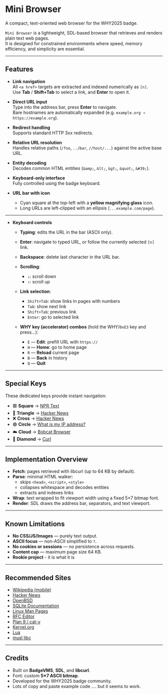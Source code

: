 # Mini Browser

A compact, text-oriented web browser for the WHY2025 badge.

`Mini Browser` is a lightweight, SDL-based browser that retrieves and renders plain text web pages.  
It is designed for constrained environments where speed, memory efficiency, and simplicity are essential.

---

## Features

- **Link navigation**  
  All `<a href>` targets are extracted and indexed numerically as `[n]`.  
  Use **Tab** / **Shift+Tab** to select a link, and **Enter** to open it.

- **Direct URL input**  
  Type into the address bar, press **Enter** to navigate.  
  Bare hostnames are automatically expanded (e.g. `example.org → https://example.org`).

- **Redirect handling**  
  Supports standard HTTP 3xx redirects.

- **Relative URL resolution**  
  Handles relative paths (`/foo`, `../bar`, `//host/...`) against the active base URL.

- **Entity decoding**  
  Decodes common HTML entities (`&amp;`, `&lt;`, `&gt;`, `&quot;`, `&#39;`).

- **Keyboard-only interface**  
  Fully controlled using the badge keyboard.

- **URL bar with icon**
  - Cyan square at the top-left with a **yellow magnifying glass** icon.
  - Long URLs are left-clipped with an ellipsis (`...example.com/page`).

---

- **Keyboard controls**
  - **Typing**: edits the URL in the bar (ASCII only).
  - **Enter**: navigate to typed URL, or follow the currently selected `[n]` link.
  - **Backspace**: delete last character in the URL bar.
  - **Scrolling**:
    - `↓`: scroll down
    - `↑`: scroll up
  - **Link selection**:
    - `Shift+Tab`: show links in pages with numbers 
    - `Tab`: show next link
    - `Shift+Tab`: previous link
    - `Enter`: go to selected link
 
  - **WHY key (accelerator) combos** (hold the WHY/`0xE3` key and press…):
    - `E` — **Edit**: prefill URL with `https://`
    - `H` — **Home**: go to home page
    - `R` — **Reload** current page
    - `B` — **Back** in history
    - `Q` — **Quit**
---

## Special Keys

These dedicated keys provide instant navigation:

- 🟥 **Square** → [NPR Text](https://text.npr.org)    
- 🔺 **Triangle** → [Hacker News](https://news.ycombinator.com/) 
- ❌ **Cross** →  [Hacker News](https://news.ycombinator.com/) 
- 🟢 **Circle** → [What is my IP address?](http://ifconfig.co)  
- ☁️ **Cloud** → [Bobcat Browser](https://ohmeadhbh.github.io/bobcat/) 
- 🔷 **Diamond** →   [Curl](https://curl.se) 

---

## Implementation Overview

- **Fetch**: pages retrieved with libcurl (up to 64 KB by default).  
- **Parse**: minimal HTML walker:  
  - skips `<head>`, `<script>`, `<style>`  
  - collapses whitespace and decodes entities  
  - extracts and indexes links  
- **Wrap**: text wrapped to fit viewport width using a fixed 5×7 bitmap font.  
- **Render**: SDL draws the address bar, separators, and text viewport.

---

## Known Limitations

- **No CSS/JS/Images** — purely text output.  
- **ASCII focus** — non-ASCII simplified to `?`.  
- **No cookies or sessions** — no persistence across requests.  
- **Content cap** — maximum page size 64 KB.
- **Rookie project** - it is what it is  

---

## Recommended Sites

- [Wikipedia (mobile)](https://en.m.wikipedia.org/)  
- [Hacker News](https://news.ycombinator.com/)  
- [OpenBSD](https://www.openbsd.org/)  
- [SQLite Documentation](https://sqlite.org/docs.html)  
- [Linux Man Pages](https://man7.org/linux/man-pages/)  
- [RFC Editor](https://www.rfc-editor.org/rfc/)  
- [Plan 9 / cat-v](http://cat-v.org/)  
- [Kernel.org](https://www.kernel.org/)  
- [Lua](https://www.lua.org/)  
- [musl libc](https://musl.libc.org/)

---

## Credits

- Built on **BadgeVMS**, **SDL**, and **libcurl**.  
- Font: custom **5×7 ASCII bitmap**.  
- Developed for the WHY2025 badge community.
- Lots of copy and paste example code .... but it seems to work.
